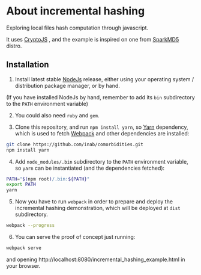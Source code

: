 About incremental hashing
=========================

Exploring local files hash computation through javascript.

It uses [CryptoJS](https://code.google.com/archive/p/crypto-js/) , and the example is inspired on one from [SparkMD5](https://github.com/satazor/js-spark-md5) distro.

Installation
------------

1) Install latest stable [NodeJs](http://nodejs.org/) release, either using your operating system / distribution package manager, or by hand.

(If you have installed NodeJs by hand, remember to add its `bin` subdirectory to the `PATH` environment variable)

2) You could also need `ruby` and `gem`.

3) Clone this repository, and run `npm install yarn`, so [Yarn](https://yarnpkg.com/) dependency, which is used to fetch [Webpack](https://webpack.github.io/) and other dependencies are installed:

```bash
git clone https://github.com/inab/comorbidities.git
npm install yarn

```

4) Add `node_modules/.bin` subdirectory to the `PATH` environment variable, so `yarn` can be instantiated (and the dependencies fetched):

```bash
PATH="$(npm root)/.bin:${PATH}"
export PATH
yarn
```

5) Now you have to run `webpack` in order to prepare and deploy the incremental hashing demonstration, which will be deployed at `dist` subdirectory.

```bash
webpack --progress
```

6) You can serve the proof of concept just running:

```bash
webpack serve
```

and opening http://localhost:8080/incremental_hashing_example.html in your browser.

